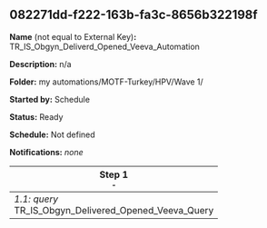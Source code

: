 ## 082271dd-f222-163b-fa3c-8656b322198f

**Name** (not equal to External Key)**:** TR_IS_Obgyn_Deliverd_Opened_Veeva_Automation

**Description:** n/a

**Folder:** my automations/MOTF-Turkey/HPV/Wave 1/

**Started by:** Schedule

**Status:** Ready

**Schedule:** Not defined

**Notifications:** _none_


| Step 1<br>_<small>-</small>_ |
| --- |
| _1.1: query_<br>TR_IS_Obgyn_Delivered_Opened_Veeva_Query |
